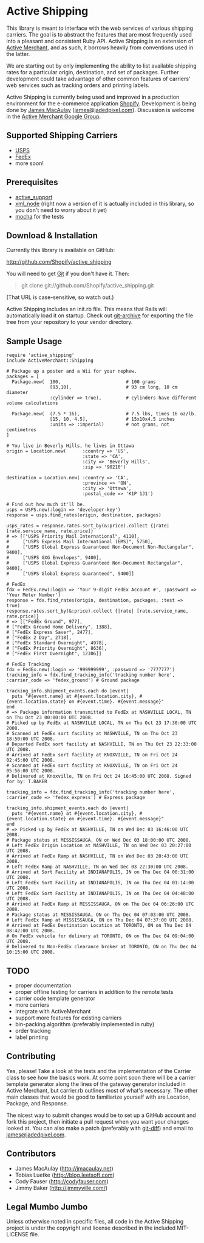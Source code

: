 # Active Shipping

This library is meant to interface with the web services of various shipping carriers. The goal is to abstract the features that are most frequently used into a pleasant and consistent Ruby API. Active Shipping is an extension of [Active Merchant][], and as such, it borrows heavily from conventions used in the latter.

We are starting out by only implementing the ability to list available shipping rates for a particular origin, destination, and set of packages. Further development could take advantage of other common features of carriers' web services such as tracking orders and printing labels.

Active Shipping is currently being used and improved in a production environment for the e-commerce application [Shopify][]. Development is being done by [James MacAulay][] (<james@jadedpixel.com>). Discussion is welcome in the [Active Merchant Google Group][discuss].

[Active Merchant]:http://www.activemerchant.org
[Shopify]:http://www.shopify.com
[James MacAulay]:http://jmacaulay.net
[discuss]:http://groups.google.com/group/activemerchant

## Supported Shipping Carriers

* [USPS](http://www.usps.com)
* [FedEx](http://www.fedex.com)
* more soon!

## Prerequisites

* [active_support](http://github.com/rails/rails/tree/master/activesupport)
* [xml_node](http://github.com/tobi/xml_node/) (right now a version of it is actually included in this library, so you don't need to worry about it yet)
* [mocha](http://mocha.rubyforge.org/) for the tests

## Download & Installation

Currently this library is available on GitHub:

  <http://github.com/Shopify/active_shipping>

You will need to get [Git][] if you don't have it. Then:

  > git clone git://github.com/Shopify/active_shipping.git

(That URL is case-sensitive, so watch out.)
  
Active Shipping includes an init.rb file. This means that Rails will automatically load it on startup. Check out [git-archive][] for exporting the file tree from your repository to your vendor directory.

[Git]:http://git.or.cz/
[git-archive]:http://www.kernel.org/pub/software/scm/git/docs/git-archive.html

## Sample Usage

    require 'active_shipping'
    include ActiveMerchant::Shipping
  
    # Package up a poster and a Wii for your nephew.
    packages = [
      Package.new(  100,                        # 100 grams
                    [93,10],                    # 93 cm long, 10 cm diameter
                    :cylinder => true),         # cylinders have different volume calculations
    
      Package.new(  (7.5 * 16),                 # 7.5 lbs, times 16 oz/lb.
                    [15, 10, 4.5],              # 15x10x4.5 inches
                    :units => :imperial)        # not grams, not centimetres
    ]
  
    # You live in Beverly Hills, he lives in Ottawa
    origin = Location.new(      :country => 'US',
                                :state => 'CA',
                                :city => 'Beverly Hills',
                                :zip => '90210')
  
    destination = Location.new( :country => 'CA',
                                :province => 'ON',
                                :city => 'Ottawa',
                                :postal_code => 'K1P 1J1')
                              
    # Find out how much it'll be.
    usps = USPS.new(:login => 'developer-key')
    response = usps.find_rates(origin, destination, packages)
  
    usps_rates = response.rates.sort_by(&:price).collect {|rate| [rate.service_name, rate.price]}
    # => [["USPS Priority Mail International", 4110],
    #     ["USPS Express Mail International (EMS)", 5750],
    #     ["USPS Global Express Guaranteed Non-Document Non-Rectangular", 9400],
    #     ["USPS GXG Envelopes", 9400],
    #     ["USPS Global Express Guaranteed Non-Document Rectangular", 9400],
    #     ["USPS Global Express Guaranteed", 9400]]
    
    # FedEx
    fdx = FedEx.new(:login => 'Your 9-digit FedEx Account #', :password => 'Your Meter Number')
    response = fdx.find_rates(origin, destination, packages, :test => true)
    response.rates.sort_by(&:price).collect {|rate| [rate.service_name, rate.price]}
    # => [["FedEx Ground", 977], 
    # ["FedEx Ground Home Delivery", 1388], 
    # ["FedEx Express Saver", 2477], 
    # ["FedEx 2 Day", 2718], 
    # ["FedEx Standard Overnight", 4978], 
    # ["FedEx Priority Overnight", 8636], 
    # ["FedEx First Overnight", 12306]]
    
    # FedEx Tracking
    fdx = FedEx.new(:login => '999999999', :password => '7777777')
    tracking_info = fdx.find_tracking_info('tracking number here', :carrier_code => 'fedex_ground') # Ground package
    
    tracking_info.shipment_events.each do |event|
      puts "#{event.name} at #{event.location.city}, #{event.location.state} on #{event.time}. #{event.message}"
    end
    # => Package information transmitted to FedEx at NASHVILLE LOCAL, TN on Thu Oct 23 00:00:00 UTC 2008. 
    # Picked up by FedEx at NASHVILLE LOCAL, TN on Thu Oct 23 17:30:00 UTC 2008. 
    # Scanned at FedEx sort facility at NASHVILLE, TN on Thu Oct 23 18:50:00 UTC 2008. 
    # Departed FedEx sort facility at NASHVILLE, TN on Thu Oct 23 22:33:00 UTC 2008. 
    # Arrived at FedEx sort facility at KNOXVILLE, TN on Fri Oct 24 02:45:00 UTC 2008. 
    # Scanned at FedEx sort facility at KNOXVILLE, TN on Fri Oct 24 05:56:00 UTC 2008. 
    # Delivered at Knoxville, TN on Fri Oct 24 16:45:00 UTC 2008. Signed for by: T.BAKER
    
    tracking_info = fdx.find_tracking_info('tracking number here', :carrier_code => 'fedex_express') # Express package
    
    tracking_info.shipment_events.each do |event|
      puts "#{event.name} at #{event.location.city}, #{event.location.state} on #{event.time}. #{event.message}"
    end
    # => Picked up by FedEx at NASHVILLE, TN on Wed Dec 03 16:46:00 UTC 2008. 
    # Package status at MISSISSAUGA, ON on Wed Dec 03 18:00:00 UTC 2008. 
    # Left FedEx Origin Location at NASHVILLE, TN on Wed Dec 03 20:27:00 UTC 2008. 
    # Arrived at FedEx Ramp at NASHVILLE, TN on Wed Dec 03 20:43:00 UTC 2008. 
    # Left FedEx Ramp at NASHVILLE, TN on Wed Dec 03 22:30:00 UTC 2008. 
    # Arrived at Sort Facility at INDIANAPOLIS, IN on Thu Dec 04 00:31:00 UTC 2008. 
    # Left FedEx Sort Facility at INDIANAPOLIS, IN on Thu Dec 04 01:14:00 UTC 2008. 
    # Left FedEx Sort Facility at INDIANAPOLIS, IN on Thu Dec 04 04:48:00 UTC 2008. 
    # Arrived at FedEx Ramp at MISSISSAUGA, ON on Thu Dec 04 06:26:00 UTC 2008. 
    # Package status at MISSISSAUGA, ON on Thu Dec 04 07:03:00 UTC 2008. 
    # Left FedEx Ramp at MISSISSAUGA, ON on Thu Dec 04 07:37:00 UTC 2008. 
    # Arrived at FedEx Destination Location at TORONTO, ON on Thu Dec 04 08:42:00 UTC 2008. 
    # On FedEx vehicle for delivery at TORONTO, ON on Thu Dec 04 09:04:00 UTC 2008. 
    # Delivered to Non-FedEx clearance broker at TORONTO, ON on Thu Dec 04 10:15:00 UTC 2008.

## TODO

* proper documentation
* proper offline testing for carriers in addition to the remote tests
* carrier code template generator
* more carriers
* integrate with ActiveMerchant
* support more features for existing carriers
* bin-packing algorithm (preferably implemented in ruby)
* order tracking
* label printing

## Contributing

Yes, please! Take a look at the tests and the implementation of the Carrier class to see how the basics work. At some point soon there will be a carrier template generator along the lines of the gateway generator included in Active Merchant, but carrier.rb outlines most of what's necessary. The other main classes that would be good to familiarize yourself with are Location, Package, and Response.

The nicest way to submit changes would be to set up a GitHub account and fork this project, then initiate a pull request when you want your changes looked at. You can also make a patch (preferably with [git-diff][]) and email to james@jadedpixel.com.

[git-diff]:http://www.kernel.org/pub/software/scm/git/docs/git-diff.html

## Contributors

* James MacAulay (<http://jmacaulay.net>)
* Tobias Luetke (<http://blog.leetsoft.com>)
* Cody Fauser (<http://codyfauser.com>)
* Jimmy Baker (<http://jimmyville.com/>)

## Legal Mumbo Jumbo

Unless otherwise noted in specific files, all code in the Active Shipping project is under the copyright and license described in the included MIT-LICENSE file.